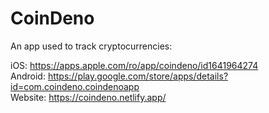 # CoinDeno

An app used to track cryptocurrencies:

iOS: https://apps.apple.com/ro/app/coindeno/id1641964274 \
Android: https://play.google.com/store/apps/details?id=com.coindeno.coindenoapp \
Website: https://coindeno.netlify.app/
